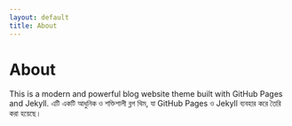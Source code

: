 ```yaml
---
layout: default
title: About
---
```


<div class="container">
  <h1>About</h1>
  <p>
    This is a modern and powerful blog website theme built with GitHub Pages and Jekyll.
    এটি একটি আধুনিক ও শক্তিশালী ব্লগ থিম, যা GitHub Pages ও Jekyll ব্যবহার করে তৈরি করা হয়েছে।
  </p>
</div>
